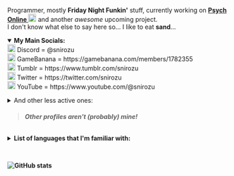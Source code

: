 Programmer, mostly **Friday Night Funkin'** stuff, currently working on **[Psych Online <img src="https://raw.githubusercontent.com/Snirozu/Funkin-Psych-Online/main/art/icon32.png" width="18"/>](https://github.com/Snirozu/Funkin-Psych-Online)** and another *awesome* upcoming project. 
<br> I don't know what else to say here so... I like to eat **sand**... <br>

<details open>

<summary> <b>My Main Socials:</b> </summary>
<img src="https://assets-global.website-files.com/6257adef93867e50d84d30e2/636e0a69f118df70ad7828d4_icon_clyde_blurple_RGB.svg" width="18"/> Discord = @snirozu <br>
<img src="https://user-images.githubusercontent.com/72814880/201487264-7b657448-85a9-4a54-8b8d-9331aa53adf4.png" width="18"> GameBanana = https://gamebanana.com/members/1782355 <br>
<img src="https://assets.tumblr.com/pop/manifest/favicon-cfddd25f.svg" width="18"> Tumblr = https://www.tumblr.com/snirozu <br>
<img src="https://upload.wikimedia.org/wikipedia/commons/thumb/6/6f/Logo_of_Twitter.svg/2491px-Logo_of_Twitter.svg.png" width="18"/> Twitter = https://twitter.com/snirozu <br>
<img src="https://upload.wikimedia.org/wikipedia/commons/thumb/0/09/YouTube_full-color_icon_%282017%29.svg/800px-YouTube_full-color_icon_%282017%29.svg.png" width="18"> YouTube = https://www.youtube.com/@snirozu

<p></p>
<details>
<summary> And other less active ones: </summary>
<img src="https://www.newgrounds.com/downloads/designassets/assets/ng_logo.png" width="18"> Newgrounds = https://snirozu.newgrounds.com/ <br>
<img src="https://bsky.app/static/favicon-32x32.png" width="18"> Bluesky = https://bsky.app/profile/snirozu.bsky.social <br>
<img src="https://www.redditstatic.com/desktop2x/img/favicon/favicon-32x32.png" width="18"> Reddit = https://www.reddit.com/user/Snirozu/ <br>
</details>

> ###### **Other profiles aren't (probably) mine!**
</details>

<details>
<summary> <b>List of languages that I'm familiar with:<b> </summary>
<img title="Haxe" src="https://upload.wikimedia.org/wikipedia/commons/thumb/8/89/Haxe_logo.svg/240px-Haxe_logo.svg.png" width="48"/>,
<img title="Java" src="https://cdn4.iconfinder.com/data/icons/logos-and-brands/512/181_Java_logo_logos-512.png" width="48"/>,
<img title="TypeScript" src="https://upload.wikimedia.org/wikipedia/commons/thumb/4/4c/Typescript_logo_2020.svg/1200px-Typescript_logo_2020.svg.png" width="48"/>,
<img title="Python" src="https://upload.wikimedia.org/wikipedia/commons/thumb/c/c3/Python-logo-notext.svg/1869px-Python-logo-notext.svg.png" width="48"/>,
<img title="Lua" src="https://upload.wikimedia.org/wikipedia/commons/thumb/c/cf/Lua-Logo.svg/1200px-Lua-Logo.svg.png" width="48"/>
<!-- <img title="THE HOLY C !!!!" src="https://upload.wikimedia.org/wikipedia/commons/thumb/3/33/HolyC_Logo.svg/1822px-HolyC_Logo.svg.png" width="48"> -->
</details>

<p></p>
<br>

![GitHub stats](https://github-readme-stats.vercel.app/api?username=Snirozu&show_icons=true&theme=merko)
